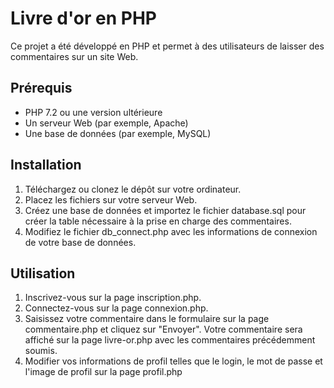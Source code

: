# Livre d'or en PHP
Ce projet a été développé en PHP et permet à des utilisateurs de laisser des commentaires sur un site Web.

## Prérequis
- PHP 7.2 ou une version ultérieure
- Un serveur Web (par exemple, Apache)
- Une base de données (par exemple, MySQL)

## Installation
1. Téléchargez ou clonez le dépôt sur votre ordinateur.
2. Placez les fichiers sur votre serveur Web.
3. Créez une base de données et importez le fichier database.sql pour créer la table nécessaire à la prise en charge des commentaires.
4. Modifiez le fichier db_connect.php avec les informations de connexion de votre base de données.

## Utilisation
1. Inscrivez-vous sur la page inscription.php.
2. Connectez-vous sur la page connexion.php.
3. Saisissez votre commentaire dans le formulaire sur la page commentaire.php et cliquez sur "Envoyer". Votre commentaire sera affiché sur la page livre-or.php avec les commentaires précédemment soumis.
4. Modifier vos informations de profil telles que le login, le mot de passe et l'image de profil sur la page profil.php